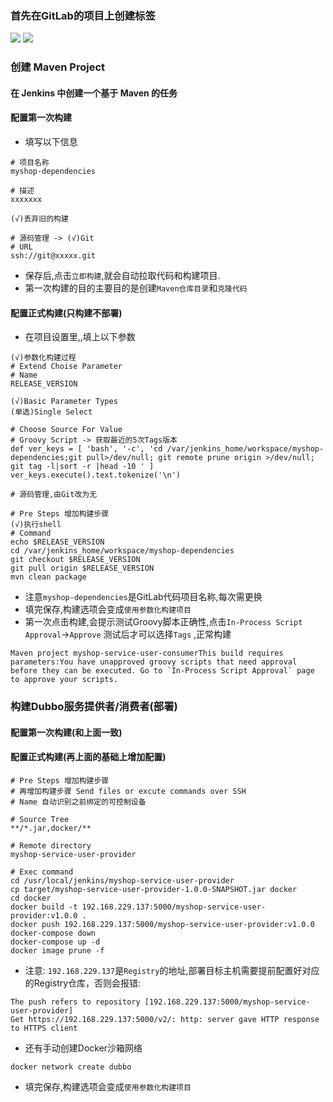 ### 首先在GitLab的项目上创建标签
![](https://www.funtl.com/assets/Lusifer_20181029033939.png)
![](https://www.funtl.com/assets/Lusifer_20181029034014.png)
### 创建 Maven Project
#### 在 Jenkins 中创建一个基于 Maven 的任务
#### 配置第一次构建
- 填写以下信息
```
# 项目名称
myshop-dependencies

# 描述
xxxxxxx

(√)丢弃旧的构建

# 源码管理 -> (√)Git
# URL
ssh://git@xxxxx.git
```
- 保存后,点击`立即构建`,就会自动拉取代码和构建项目.
- 第一次构建的目的主要目的是创建`Maven仓库目录`和`克隆代码`
#### 配置正式构建(只构建不部署)
- 在项目设置里,,填上以下参数
```
(√)参数化构建过程
# Extend Choise Parameter
# Name
RELEASE_VERSION

(√)Basic Parameter Types
(单选)Single Select

# Choose Source For Value
# Groovy Script -> 获取最近的5次Tags版本
def ver_keys = [ 'bash', '-c', 'cd /var/jenkins_home/workspace/myshop-dependencies;git pull>/dev/null; git remote prune origin >/dev/null; git tag -l|sort -r |head -10 ' ]
ver_keys.execute().text.tokenize('\n')

# 源码管理,由Git改为无

# Pre Steps 增加构建步骤
(√)执行shell
# Command
echo $RELEASE_VERSION
cd /var/jenkins_home/workspace/myshop-dependencies
git checkout $RELEASE_VERSION
git pull origin $RELEASE_VERSION
mvn clean package
```
- 注意`myshop-dependencies`是GitLab代码项目名称,每次需更换
- 填完保存,构建选项会变成`使用参数化构建项目`
- 第一次点击构建,会提示测试Groovy脚本正确性,点击`In-Process Script Approval`->`Approve` 测试后才可以选择`Tags` ,正常构建
```
Maven project myshop-service-user-consumerThis build requires parameters:You have unapproved groovy scripts that need approval before they can be executed. Go to `In-Process Script Approval` page to approve your scripts.
```

### 构建Dubbo服务提供者/消费者(部署)
#### 配置第一次构建(和上面一致)
#### 配置正式构建(再上面的基础上增加配置)
```
# Pre Steps 增加构建步骤
# 再增加构建步骤 Send files or excute commands over SSH
# Name 自动识别之前绑定的可控制设备

# Source Tree
**/*.jar,docker/**

# Remote directory
myshop-service-user-provider

# Exec command
cd /usr/local/jenkins/myshop-service-user-provider
cp target/myshop-service-user-provider-1.0.0-SNAPSHOT.jar docker
cd docker
docker build -t 192.168.229.137:5000/myshop-service-user-provider:v1.0.0 .
docker push 192.168.229.137:5000/myshop-service-user-provider:v1.0.0
docker-compose down
docker-compose up -d
docker image prune -f
```
- 注意: `192.168.229.137`是`Registry`的地址,部署目标主机需要提前配置好对应的Registry仓库，否则会报错:
```
The push refers to repository [192.168.229.137:5000/myshop-service-user-provider]
Get https://192.168.229.137:5000/v2/: http: server gave HTTP response to HTTPS client
```
- 还有手动创建Docker沙箱网络
```
docker network create dubbo
```
- 填完保存,构建选项会变成`使用参数化构建项目`